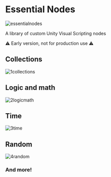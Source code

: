 # Essential Nodes

![essentialnodes](https://user-images.githubusercontent.com/60579014/178745646-2f71521f-596a-4ca1-8611-a3c605c62e0f.jpg)

A library of custom Unity Visual Scripting nodes

⚠️ Early version, not for production use ⚠️

## Collections

![1collections](https://user-images.githubusercontent.com/60579014/178743311-14026597-0f70-410e-873c-1d93c9c36580.jpg)

## Logic and math

![2logicmath](https://user-images.githubusercontent.com/60579014/178743323-60a865f4-0424-419d-bd91-f80b4197ee77.jpg)

## Time

![3time](https://user-images.githubusercontent.com/60579014/178743329-c209c246-2d89-4a1a-b39b-736020128027.jpg)

## Random

![4random](https://user-images.githubusercontent.com/60579014/178743338-b00aa2d6-c2cd-46ae-8773-cedb7fc2b8e6.jpg)

### And more!
